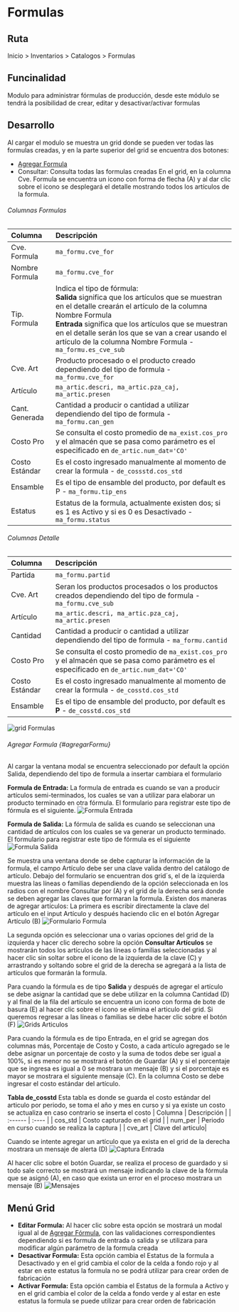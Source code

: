# Formulas

## Ruta
Inicio > Inventarios > Catalogos > Formulas

## Funcinalidad
Modulo para administrar fórmulas de producción, desde este módulo se tendrá la posibilidad de crear, editar y desactivar/activar formulas

## Desarrollo 
Al cargar el modulo se muestra un grid donde se pueden ver todas las formulas creadas, y en la parte superior del grid se encuentra dos botones:
- [Agregar Formula](#agregarFormu)
- Consultar: Consulta todas las formulas creadas
En el grid, en la columna Cve. Formula se encuentra un icono con forma de flecha (A) y al dar clic sobre el icono se desplegará el detalle mostrando todos los artículos de la formula.

###### Columnas Formulas
| Columna | Descripción |
| :------ | :----       |
| Cve. Formula | ```ma_formu.cve_for``` |
| Nombre Formula | ```ma_formu.cve_for``` |
| Tip. Formula |Indica el tipo de fórmula: <br>**Salida** significa que los artículos que se muestran en el detalle crearán el artículo de la columna Nombre Formula <br>**Entrada** significa que los artículos que se muestran en el detalle serán los que se van a crear usando el artículo de la columna Nombre Formula - ```ma_formu.es_cve_sub``` |
| Cve. Art | Producto procesado o el producto creado dependiendo del tipo de formula - ```ma_formu.cve_for``` |
| Artículo |```ma_artic.descri, ma_artic.pza_caj, ma_artic.presen``` |
| Cant. Generada| Cantidad a producir o cantidad a utilizar dependiendo del tipo de formula - ```ma_formu.can_gen``` |
| Costo Pro| Se consulta el costo promedio de ```ma_exist.cos_pro``` y el almacén que se pasa como parámetro es el especificado en ```de_artic.num_dat='CO'``` |
| Costo Estándar | Es el costo ingresado manualmente al momento de crear la formula - ```de_cossstd.cos_std``` |
| Ensamble | Es el tipo de ensamble del producto, por default es P - ```ma_formu.tip_ens ``` |
| Estatus | Estatus de la formula, actualmente existen dos; si es 1 es Activo y si es 0 es Desactivado - ```ma_formu.status``` |

###### Columnas Detalle
| Columna | Descripción |
| :------ | :----       |
| Partida | ```ma_formu.partid``` |
| Cve. Art | Seran los productos procesados o los productos creados dependiendo del tipo de formula - ```ma_formu.cve_sub``` |
| Artículo | ```ma_artic.descri, ma_artic.pza_caj, ma_artic.presen``` |
| Cantidad | Cantidad a producir o cantidad a utilizar dependiendo del tipo de formula - ```ma_formu.cantid``` |
| Costo Pro | Se consulta el costo promedio de ```ma_exist.cos_pro``` y el almacén que se pasa como parámetro es el especificado en ```de_artic.num_dat='CO'``` |
| Costo Estándar | Es el costo ingresado manualmente al momento de crear la formula - ```de_cosstd.cos_std``` |
| Ensamble | Es el tipo de ensamble del producto, por default es **P** - ```de_cosstd.cos_std``` |

![grid Formulas](/formulas/grid.png)

###### Agregar Formula {#agregarFormu}
Al cargar la ventana modal se encuentra seleccionado por default la opción Salida, dependiendo del tipo de formula a insertar cambiara el formulario

**Formula de Entrada:**
La formula de entrada es cuando se van a producir artículos semi-terminados, los cuales se van a utilizar para elaborar un producto terminado en otra fórmula.  El formulario para registrar este tipo de fórmula es el siguiente.
![Formula Entrada](/formulas/formula_entrada.png)

**Formula de Salida:**
La fórmula de salida es cuando se seleccionan una cantidad de artículos con los cuales se va generar un producto terminado. El formulario para registrar este tipo de fórmula es el siguiente
![Formula Salida](/formulas/formula_salida.png)

Se muestra una ventana donde se debe capturar la información de la formula, el campo Artículo debe ser una clave valida dentro del catálogo de artículo. Debajo del formulario se encuentran dos grid´s, el de la izquierda muestra las líneas o familias dependiendo de la opción seleccionada en los radios con el nombre Consultar por (A) y el grid de la derecha será donde se deben agregar las claves que formaran la formula. Existen dos maneras de agregar artículos:
La primera es escribir directamente la clave del artículo en el input Artículo y después haciendo clic en el botón Agregar Artículo (B)
![Formulario Formula](/formulas/formulario_formula.png)

La segunda opción es seleccionar una o varias opciones del grid de la izquierda y hacer clic derecho sobre la opción **Consultar Artículos** se mostrarán todos los artículos de las líneas o familias seleccionadas y al hacer clic sin soltar sobre el icono de la izquierda de la clave (C) y arrastrando y soltando sobre el grid de la derecha se agregará a la lista de artículos que formarán la formula.

Para cuando la fórmula es de tipo **Salida** y después de agregar el artículo se debe asignar la cantidad que se debe utilizar en la columna Cantidad (D) y al final de la fila del artículo se encuentra un icono con forma de bote de basura (E) al hacer clic sobre el icono se elimina el articulo del grid. Si queremos regresar a las líneas o familias se debe hacer clic sobre el botón (F)
![Grids Articulos](/formulas/grids_articulos.png)

Para cuando la fórmula es de tipo Entrada, en el grid se agregan dos columnas más, Porcentaje de Costo y Costo, a cada artículo agregado se le debe asignar un porcentaje de costo y la suma de todos debe ser igual a 100%, si es menor no se mostrará el botón de Guardar (A) y si el porcentaje que se ingresa es igual a 0 se mostrara un mensaje (B) y si el porcentaje es mayor se mostrara el siguiente mensaje (C). En la columna Costo se debe ingresar el costo estándar del artículo.

**Tabla de_cosstd**
Esta tabla es donde se guarda el costo estándar del articulo por periodo, se toma el año y mes en curso y si ya existe un costo se actualiza en caso contrario se inserta el costo
| Columna | Descripción |
| :------ | :----       |
| cos_std | Costo capturado en el grid |
| num_per | Periodo en curso cuando se realiza la captura |
| cve_art | Clave del articulo|

Cuando se intente agregar un artículo que ya exista en el grid de la derecha mostrara un mensaje de alerta (D)
![Captura Entrada](/formulas/captura_entrada.png)

Al hacer clic sobre el botón Guardar, se realiza el proceso de guardado y si todo sale correcto se mostrará un mensaje indicando la clave de la fórmula que se asignó (A), en caso que exista un error en el proceso mostrara un mensaje (B)
![Mensajes](/formulas/mensajes.png)

## Menú Grid
- **Editar Formula:** Al hacer clic sobre esta opción se mostrará un modal igual al de [Agregar Fórmula](#agregarFormu), con las validaciones correspondientes dependiendo si es formula de entrada o salida y se utilizara para modificar algún parámetro de la formula creada
- **Desactivar Formula:** Esta opción cambia el Estatus de la formula a Desactivado y en el grid cambia el color de la celda a fondo rojo y al estar en este estatus la formula no se podrá utilizar para crear orden de fabricación
- **Activar Formula:** Esta opción cambia el Estatus de la formula a Activo y en el grid cambia el color de la celda a fondo verde y al estar en este estatus la formula se puede utilizar para crear orden de fabricación
